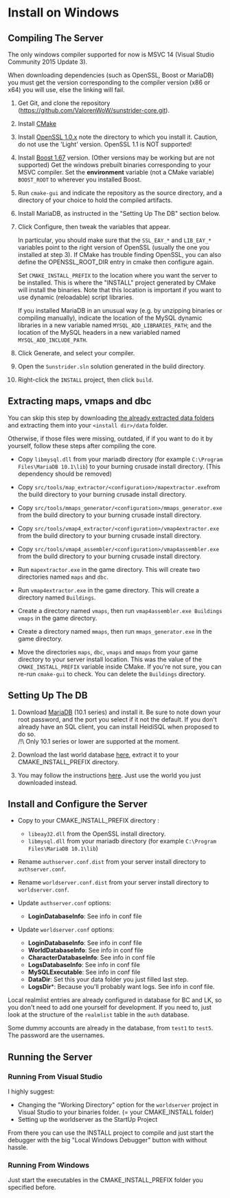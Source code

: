 <!----------------------------------------------------------------------------->
# Install on Windows

## Compiling The Server

The only windows compiler supported for now is MSVC 14 (Visual Studio Community 2015 Update 3).

When downloading dependencies (such as OpenSSL, Boost or MariaDB) you must get the
version corresponding to the compiler version (x86 or x64) you will use, else
the linking will fail.

1. Get Git, and clone the repository
   (https://github.com/ValorenWoW/sunstrider-core.git).

2. Install [CMake][cmake]

3. Install [OpenSSL 1.0.x][openssl] note the directory to which you
   install it. Caution, do not use the 'Light' version. OpenSSL 1.1 is NOT supported!

4. Install [Boost 1.67][boost] version. (Other versions may be working but are not supported) 
   Get the windows prebuilt binaries corresponding to your MSVC compiler. 
   Set the **environment** variable (not a CMake variable) `BOOST_ROOT` to wherever you
   installed Boost. 

5. Run `cmake-gui` and indicate the repository as the source directory, and a
   directory of your choice to hold the compiled artifacts.

5. Install MariaDB, as instructed in the "Setting Up The DB" section below.

6. Click Configure, then tweak the variables that appear.

   In particular, you should make sure that the `SSL_EAY_*` and `LIB_EAY_*` variables point to the
   right version of OpenSSL (usually the one you installed at step 3).
   If CMake has trouble finding OpenSSL, you can also define the OPENSSL_ROOT_DIR entry in cmake then configure again.

   Set `CMAKE_INSTALL_PREFIX` to the location where you want the server to be
   installed. This is where the "INSTALL" project generated by CMake will
   install the binaries.
   Note that this location is important if you want to use dynamic (reloadable) script libraries.

   If you installed MariaDB in an unusual way (e.g. by unzipping binaries or
   compiling manually), indicate the location of the MySQL dynamic libraries in
   a new variable named `MYSQL_ADD_LIBRARIES_PATH`; and the location of the
   MySQL headers in a new variabled named `MYSQL_ADD_INCLUDE_PATH`.

7. Click Generate, and select your compiler.

8. Open the `Sunstrider.sln` solution generated in the build directory.

9. Right-click the `INSTALL` project, then click `build`.

[cmake]:
http://www.cmake.org/cmake/resources/software.html

[openssl]:
http://slproweb.com/products/Win32OpenSSL.html

[boost]:
https://dl.bintray.com/boostorg/release/1.67.0/binaries/

<!----------------------------------------------------------------------------->
## Extracting maps, vmaps and dbc

You can skip this step by downloading [the already extracted data folders][githubdata] and extracting them into your `<install dir>/data` folder.

Otherwise, if those files were missing, outdated, if if you want to do it by yourself, follow these steps after compiling the core.

- Copy `libmysql.dll` from your mariadb directory (for example `C:\Program Files\MariaDB 10.1\lib`) to your
  burning crusade install directory. (This dependency should be removed)

- Copy `src/tools/map_extractor/<configuration>/mapextractor.exe`from the build
  directory to your burning crusade install directory.

- Copy `src/tools/mmaps_generator/<configuration>/mmaps_generator.exe` from the build
  directory to your burning crusade install directory.

- Copy `src/tools/vmap4_extractor/<configuration>/vmap4extractor.exe` from the build
  directory to your burning crusade install directory.

- Copy `src/tools/vmap4_assembler/<configuration>/vmap4assembler.exe` from the build
  directory to your burning crusade install directory.

- Run `mapextractor.exe` in the game directory. This will create two directories
  named `maps` and `dbc`.

- Run `vmap4extractor.exe` in the game directory. This will create a directory
  named `Buildings`.

- Create a directory named `vmaps`, then run `vmap4assembler.exe Buildings
  vmaps` in the game directory.

- Create a directory named `mmaps`, then run `mmaps_generator.exe` in the game
  directory.

- Move the directories `maps`, `dbc`, `vmaps` and `mmaps` from your game
  directory to your server install location. This was the value of the
  `CMAKE_INSTALL_PREFIX` variable inside CMake. If you're not sure, you can
  re-run `cmake-gui` to check. You can delete the `Buildings` directory.


[githubdata]:
https://github.com/ValorenWoW/sunstrider-core/releases


<!----------------------------------------------------------------------------->
## Setting Up The DB

1. Download [MariaDB][maria_db] (10.1 series) and install it. Be sure to note
   down your root password, and the port you select if it not the default. If
   you don't already have an SQL client, you can install HeidiSQL when proposed
   to do so.  
   /!\ Only 10.1 series or lower are supported at the moment.

2. Download the last world database [here][world_db], extract it to your CMAKE_INSTALL_PREFIX directory. 

3. You may follow the instructions [here][trinity_db_instructions]. Just use the world you just downloaded instead.

[maria_db]:
https://downloads.mariadb.org/

[world_db]:
https://github.com/ValorenWoW/sunstrider-core/releases

[my_ini]:
http://www.avajava.com/tutorials/lessons/how-do-i-log-on-to-mysql-automatically.html

[trinity_db_instructions]:
https://trinitycore.atlassian.net/wiki/spaces/tc/pages/2130092/Databases+Installation

<!----------------------------------------------------------------------------->
## Install and Configure the Server

- Copy to your CMAKE_INSTALL_PREFIX directory :

	- `libeay32.dll` from the OpenSSL install directory.
	- `libmysql.dll` from your mariadb directory (for example `C:\Program Files\MariaDB 10.1\lib`)

<!-- comment for spacing -->

- Rename `authserver.conf.dist` from your server install directory to
  `authserver.conf`.

- Rename `worldserver.conf.dist` from your server install directory to
  `worldserver.conf`.

- Update `authserver.conf` options:  
	- **LoginDatabaseInfo**: See info in conf file

- Update `worldserver.conf` options:  
	- **LoginDatabaseInfo**: See info in conf file
	- **WorldDatabaseInfo**: See info in conf file
	- **CharacterDatabaseInfo**: See info in conf file
	- **LogsDatabaseInfo**: See info in conf file
	- **MySQLExecutable**: See info in conf file
	- **DataDir**: Set this your data folder you just filled last step.
	- **LogsDir***: Because you'll probably want logs. See info in conf file.
	
Local realmlist entries are already configured in database for BC and LK, so you don't need
to add one yourself for development. If you need to, just look at the structure
of the `realmlist` table in the `auth` database.

Some dummy accounts are already in the database, from `test1` to `test5`. The
password are the usernames.



<!----------------------------------------------------------------------------->
## Running the Server

### Running From Visual Studio

I highly suggest:
- Changing the "Working Directory" option for the `worldserver` project in Visual Studio to your binaries folder. (= your CMAKE_INSTALL folder)
- Setting up the worldserver as the StartUp Project

From there you can use the INSTALL project to compile and just start the debugger with the big "Local Windows Debugger" button with without hassle.

### Running From Windows

Just start the executables in the CMAKE_INSTALL_PREFIX folder you specified before.
